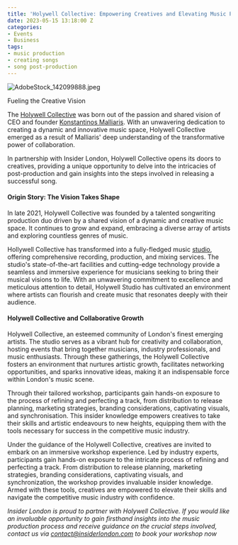 ```yaml
---
title: 'Holywell Collective: Empowering Creatives and Elevating Music Production'
date: 2023-05-15 13:18:00 Z
categories:
- Events
- Business
tags:
- music production
- creating songs
- song post-production
---
```


![AdobeStock_142099888.jpeg](/uploads/AdobeStock_142099888.jpeg)

Fueling the Creative Vision

The [Holywell Collective](www.holywellcollective.com) was born out of the passion and shared vision of CEO and founder [Konstantinos Malliaris](https://www.linkedin.com/in/konstantinos-malliaris). With an unwavering dedication to creating a dynamic and innovative music space, Holywell Collective emerged as a result of Malliaris' deep understanding of the transformative power of collaboration.

In partnership with Insider London, Holywell Collective opens its doors to creatives, providing a unique opportunity to delve into the intricacies of post-production and gain insights into the steps involved in releasing a successful song.

#### Origin Story: The Vision Takes Shape 

In late 2021, Holywell Collective was founded by a talented songwriting production duo driven by a shared vision of a dynamic and creative music space. It continues to grow and expand, embracing a diverse array of artists and exploring countless genres of music.

Hollywell Collective has transformed into a fully-fledged music [studio](https://www.holywellstudio.com/), offering comprehensive recording, production, and mixing services. The studio's state-of-the-art facilities and cutting-edge technology provide a seamless and immersive experience for musicians seeking to bring their musical visions to life. With an unwavering commitment to excellence and meticulous attention to detail, Holywell Studio has cultivated an environment where artists can flourish and create music that resonates deeply with their audience.

#### Holywell Collective and Collaborative Growth 

Holywell Collective, an esteemed community of London's finest emerging artists. The studio serves as a vibrant hub for creativity and collaboration, hosting events that bring together musicians, industry professionals, and music enthusiasts. Through these gatherings, the Holywell Collective fosters an environment that nurtures artistic growth, facilitates networking opportunities, and sparks innovative ideas, making it an indispensable force within London's music scene.

Through their tailored workshop, participants gain hands-on exposure to the process of refining and perfecting a track, from distribution to release planning, marketing strategies, branding considerations, captivating visuals, and synchronisation. This insider knowledge empowers creatives to take their skills and artistic endeavours to new heights, equipping them with the tools necessary for success in the competitive music industry.

Under the guidance of the Holywell Collective, creatives are invited to embark on an immersive workshop experience. Led by industry experts, participants gain hands-on exposure to the intricate process of refining and perfecting a track. From distribution to release planning, marketing strategies, branding considerations, captivating visuals, and synchronization, the workshop provides invaluable insider knowledge. Armed with these tools, creatives are empowered to elevate their skills and navigate the competitive music industry with confidence.

*Insider London is proud to partner with Holywell Collective. If you would like an invaluable opportunity to gain firsthand insights into the music production process and receive guidance on the crucial steps involved, contact us via <a ref="mailto=contact@insiderlondon.com">contact@insiderlondon.com</a> to book your workshop now*